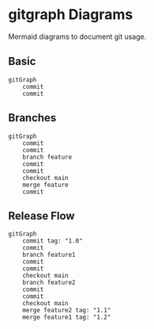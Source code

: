 # gitgraph Diagrams

Mermaid diagrams to document git usage.

## Basic

```mermaid
gitGraph
    commit
    commit
```

## Branches

```mermaid
gitGraph
    commit
    commit
    branch feature
    commit
    commit
    checkout main
    merge feature
    commit
```

## Release Flow

```mermaid
gitGraph
    commit tag: "1.0"
    commit
    branch feature1
    commit
    commit
    checkout main
    branch feature2
    commit
    commit
    checkout main
    merge feature2 tag: "1.1"
    merge feature1 tag: "1.2"
```